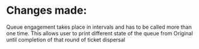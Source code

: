 # Changes made:

Queue engagement takes place in intervals and has to be called more than one time. 
This allows user to print different state of the queue from Original until completion of that round of ticket dispersal
